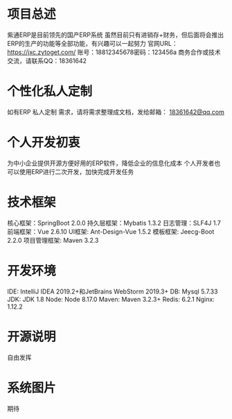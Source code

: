 # 项目总述
紫通ERP是目前领先的国产ERP系统
虽然目前只有进销存+财务，但后面将会推出ERP的生产的功能等全部功能，有兴趣可以一起努力
官网URL：https://jxc.zytoget.com/  账号：18812345678密码：123456a 商务合作或技术交流，请联系QQ：18361642
# 个性化私人定制
如有ERP 私人定制 需求，请将需求整理成文档，发给邮箱： 18361642@qq.com 
# 个人开发初衷
为中小企业提供开源方便好用的ERP软件，降低企业的信息化成本
个人开发者也可以使用ERP进行二次开发，加快完成开发任务
# 技术框架
核心框架：SpringBoot 2.0.0
持久层框架：Mybatis 1.3.2
日志管理：SLF4J 1.7
前端框架：Vue 2.6.10
UI框架: Ant-Design-Vue 1.5.2
模板框架: Jeecg-Boot 2.2.0
项目管理框架: Maven 3.2.3
# 开发环境
IDE: IntelliJ IDEA 2019.2+和JetBrains WebStorm 2019.3+
DB: Mysql 5.7.33
JDK: JDK 1.8
Node: Node 8.17.0
Maven: Maven 3.2.3+
Redis: 6.2.1
Nginx: 1.12.2
# 开源说明
自由发挥
# 系统图片
期待
